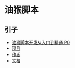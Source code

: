 # 油猴脚本

## 引子

- [油猴脚本开发从入门到精通 P0](https://www.bilibili.com/video/BV1Da411Z7s7?spm_id_from=333.999.0.0&vd_source=cde057b41a3232ef25412548ec4ac354)
- [项目](https://github.com/chr233/GM_Scripts)
- [作者](https://greasyfork.org/zh-CN/users/739063-my-ai-jarvis)
- [文档](https://blog.chrxw.com/archives/2022/08/01/1674.html)
